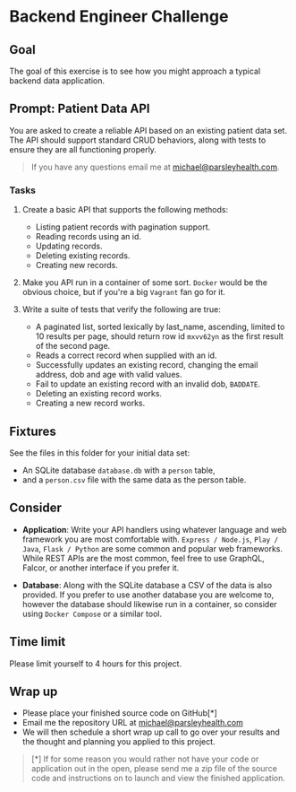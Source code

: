 # Backend Engineer Challenge

## Goal

The goal of this exercise is to see how you might approach a typical backend
data application.

## Prompt: Patient Data API

You are asked to create a reliable API based on an existing patient data set.
The API should support standard CRUD behaviors, along with tests to ensure they
are all functioning properly.

> If you have any questions email me at michael@parsleyhealth.com.

### Tasks

1.  Create a basic API that supports the following methods:

    * Listing patient records with pagination support.
    * Reading records using an id.
    * Updating records.
    * Deleting existing records.
    * Creating new records.

2.  Make you API run in a container of some sort. `Docker` would be the obvious
    choice, but if you're a big `Vagrant` fan go for it.

3.  Write a suite of tests that verify the following are true:

    * A paginated list, sorted lexically by last_name, ascending, limited to 10
      results per page, should return row id `mxvv62yn` as the first result of
      the second page.
    * Reads a correct record when supplied with an id.
    * Successfully updates an existing record, changing the email address, dob
      and age with valid values.
    * Fail to update an existing record with an invalid dob, `BADDATE`.
    * Deleting an existing record works.
    * Creating a new record works.

## Fixtures

See the files in this folder for your initial data set:

* An SQLite database `database.db` with a `person` table,
* and a `person.csv` file with the same data as the person table.

## Consider

* **Application**: Write your API handlers using whatever language and web
  framework you are most comfortable with. `Express / Node.js`, `Play / Java`,
  `Flask / Python` are some common and popular web frameworks. While REST APIs
  are the most common, feel free to use GraphQL, Falcor, or another interface if
  you prefer it.

* **Database**: Along with the SQLite database a CSV of the data is also
  provided. If you prefer to use another database you are welcome to, however
  the database should likewise run in a container, so consider using
  `Docker Compose` or a similar tool.

## Time limit

Please limit yourself to 4 hours for this project.

## Wrap up

* Please place your finished source code on GitHub[*]
* Email me the repository URL at michael@parsleyhealth.com
* We will then schedule a short wrap up call to go over your results and the
  thought and planning you applied to this project.

> [*] If for some reason you would rather not have your code or application out
> in the open, please send me a zip file of the source code and instructions on
> to launch and view the finished application.

